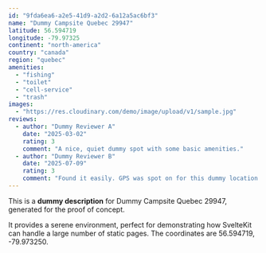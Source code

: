 ```yaml
---
id: "9fda6ea6-a2e5-41d9-a2d2-6a12a5ac6bf3"
name: "Dummy Campsite Quebec 29947"
latitude: 56.594719
longitude: -79.97325
continent: "north-america"
country: "canada"
region: "quebec"
amenities:
  - "fishing"
  - "toilet"
  - "cell-service"
  - "trash"
images:
  - "https://res.cloudinary.com/demo/image/upload/v1/sample.jpg"
reviews:
  - author: "Dummy Reviewer A"
    date: "2025-03-02"
    rating: 3
    comment: "A nice, quiet dummy spot with some basic amenities."
  - author: "Dummy Reviewer B"
    date: "2025-07-09"
    rating: 3
    comment: "Found it easily. GPS was spot on for this dummy location."
---
```


This is a **dummy description** for Dummy Campsite Quebec 29947, generated for the proof of concept.

It provides a serene environment, perfect for demonstrating how SvelteKit can handle a large number of static pages. The coordinates are 56.594719, -79.973250.
